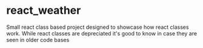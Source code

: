 # react_weather
Small react class based project designed to showcase how react classes work. While react classes are depreciated it's good to know in case they are seen in older code bases
